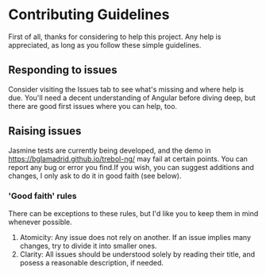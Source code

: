 # Contributing Guidelines

First of all, thanks for considering to help this project. Any help is appreciated, as long as you follow these simple guidelines.

## Responding to issues

Consider visiting the Issues tab to see what's missing and where help is due.
You'll need a decent understanding of Angular before diving deep, but there are good first issues where you can help, too.

## Raising issues

Jasmine tests are currently being developed, and the demo in https://bglamadrid.github.io/trebol-ng/ may fail at certain points. You can report any bug or error you find.If you wish, you can suggest additions and changes, I only ask to do it in good faith (see below).

### 'Good faith' rules

There can be exceptions to these rules, but I'd like you to keep them in mind whenever possible.

1. Atomicity: Any issue does not rely on another. If an issue implies many changes, try to divide it into smaller ones.
2. Clarity: All issues should be understood solely by reading their title, and posess a reasonable description, if needed.